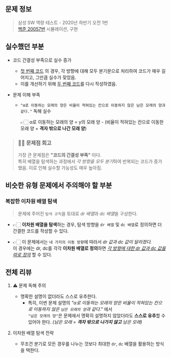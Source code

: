 ## 문제 정보

> 삼성 SW 역량 테스트 - 2020년 하반기 오전 1번  
> [백준 20057번](https://www.acmicpc.net/problem/20057)
> 시뮬레이션, 구현

## 실수했던 부분

- 코드 간결성 부족으로 실수 증가

  - [첫 번째 코드](<https://github.com/minSsan/algorithm/blob/main/%EC%82%BC%EC%84%B1SW%EC%97%AD%EB%9F%89%EA%B8%B0%EC%B6%9C/240914/%5B24.09.14%5D2020%ED%95%98%EB%B0%98%EA%B8%B0(%EC%98%A4%ED%9B%841%EB%B2%88).cpp>) 의 경우, 각 방향에 대해 모두 분기문으로 처리하여 코드가 매우 길어지고, 그만큼 실수가 잦았음.
  - 이를 개선하기 위해 [두 번째 코드](<https://github.com/minSsan/algorithm/blob/main/%EC%82%BC%EC%84%B1SW%EC%97%AD%EB%9F%89%EA%B8%B0%EC%B6%9C/240914/%5B24.09.14%5D2020%ED%95%98%EB%B0%98%EA%B8%B0(%EC%98%A4%ED%9B%841%EB%B2%88)-2.cpp>)를 다시 작성하였음.

- 문제 이해 부족

  - `"α로 이동하는 모래의 양은 비율이 적혀있는 칸으로 이동하지 않은 남은 모래의 양과 같다."` 독해 실수

    👉🏻 α로 이동하는 모래의 양 = y의 모래 양 - (비율이 적혀있는 칸으로 이동한 모래 양 + **격자 밖으로 나간 모래 양**)

> ### ✍🏻 문제점 회고
>
> 가장 큰 문제점은 **"코드의 간결성 부족"** 이다.  
> 특히 배열을 탐색하는 과정에서 *각 방향을 모두 분기*하여 반복되는 코드가 증가했음. 이로 인해 실수할 가능성도 매우 높아짐.

## 비슷한 유형 문제에서 주의해야 할 부분

### 복잡한 이차원 배열 탐색

> 문제에 주어진 `탐색 규칙`을 토대로 *dr 배열*과 *dc 배열*을 구상한다.

- 👉🏻 **이차원 배열을 탐색**하는 경우, 탐색 방향을 `dr 배열` 및 `dc 배열`로 정의하면 더 간결한 코드를 작성할 수 있다.

- 👉🏻 이 문제에서는 `네 가지의 이동 방향`에 따라서 _dr 값과 dc 값이 달라졌다._  
  이 경우에는 dr, dc를 각각 **이차원 배열로 정의**하면 _[각 방향에 대한 dr 값과 dc 값을 따로 정의](<https://github.com/minSsan/algorithm/blob/main/%EC%82%BC%EC%84%B1SW%EC%97%AD%EB%9F%89%EA%B8%B0%EC%B6%9C/240914/%5B24.09.14%5D2020%ED%95%98%EB%B0%98%EA%B8%B0(%EC%98%A4%ED%9B%841%EB%B2%88)-2.cpp#L16-L27>)_ 할 수 있다.

## 전체 리뷰

1. ⚠️ 문제 독해 주의

   - 명확한 설명이 없더라도 스스로 유추한다.
     - 특히, 이번 문제 설명의 _"α로 이동하는 모래의 양은 비율이 적혀있는 칸으로 이동하지 않은 `남은 모래의 양`과 같다."_ 에서  
       `"남은 모래의 양"`은 문제에서 명확히 설명하지 않았더라도 **스스로 유추**할 수 있어야 한다. _(남은 모래 = **격자 밖으로 나가지 않고** 남은 모래)_

2. 이차원 배열 탐색 전략
   - 무조건 분기로 모든 경우를 나누는 것보다 최대한 `dr`, `dc` 배열을 활용하는 방식을 택한다.
